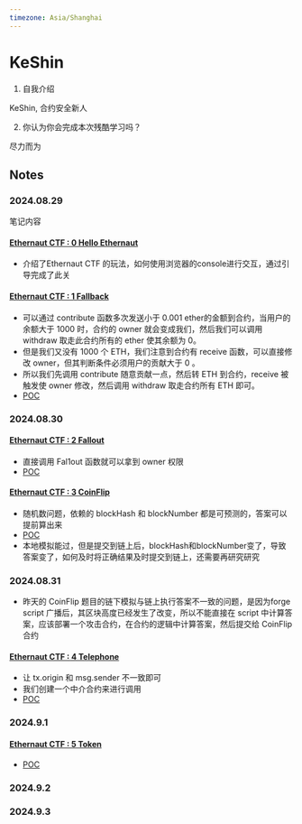 ```yaml
---
timezone: Asia/Shanghai 
---
```


# KeShin

1. 自我介绍

KeShin, 合约安全新人

2. 你认为你会完成本次残酷学习吗？

尽力而为

## Notes

<!-- Content_START -->

### 2024.08.29

笔记内容

#### [Ethernaut CTF : 0 Hello Ethernaut](https://ethernaut.openzeppelin.com/level/0)
- 介绍了Ethernaut CTF 的玩法，如何使用浏览器的console进行交互，通过引导完成了此关

#### [Ethernaut CTF : 1 Fallback](https://ethernaut.openzeppelin.com/level/1)

- 可以通过 contribute 函数多次发送小于 0.001 ether的金额到合约，当用户的余额大于 1000 时，合约的 owner 就会变成我们，然后我们可以调用 withdraw 取走此合约所有的 ether 使其余额为 0。
- 但是我们又没有 1000 个 ETH，我们注意到合约有 receive 函数，可以直接修改 owner，但其判断条件必须用户的贡献大于 0 。
- 所以我们先调用 contribute 随意贡献一点，然后转 ETH 到合约，receive 被触发使 owner 修改，然后调用 withdraw 取走合约所有 ETH 即可。
- [POC](./Writeup/KeShin/A-Ethernaut%20CTF/1-Fallback)

### 2024.08.30

#### [Ethernaut CTF : 2 Fallout](https://ethernaut.openzeppelin.com/level/2)
- 直接调用 Fal1out 函数就可以拿到 owner 权限
- [POC](./Writeup/KeShin/A-Ethernaut%20CTF/2-Fallout)

#### [Ethernaut CTF : 3 CoinFlip](https://ethernaut.openzeppelin.com/level/3)
- 随机数问题，依赖的 blockHash 和 blockNumber 都是可预测的，答案可以提前算出来
- [POC](./Writeup/KeShin/A-Ethernaut%20CTF/3-CoinFlip)
- 本地模拟能过，但是提交到链上后，blockHash和blockNumber变了，导致答案变了，如何及时将正确结果及时提交到链上，还需要再研究研究

### 2024.08.31
- 昨天的 CoinFlip 题目的链下模拟与链上执行答案不一致的问题，是因为forge script 广播后，其区块高度已经发生了改变，所以不能直接在 script 中计算答案，应该部署一个攻击合约，在合约的逻辑中计算答案，然后提交给 CoinFlip 合约

#### [Ethernaut CTF : 4 Telephone](https://ethernaut.openzeppelin.com/level/4)
- 让 tx.origin 和 msg.sender 不一致即可
- 我们创建一个中介合约来进行调用
- [POC](./Writeup/KeShin/A-Ethernaut%20CTF/4-Telephone)

### 2024.9.1
#### [Ethernaut CTF : 5 Token](https://ethernaut.openzeppelin.com/level/5)
- [POC](./Writeup/KeShin/A-Ethernaut%20CTF/5-Token)

### 2024.9.2

### 2024.9.3

<!-- Content_END -->

